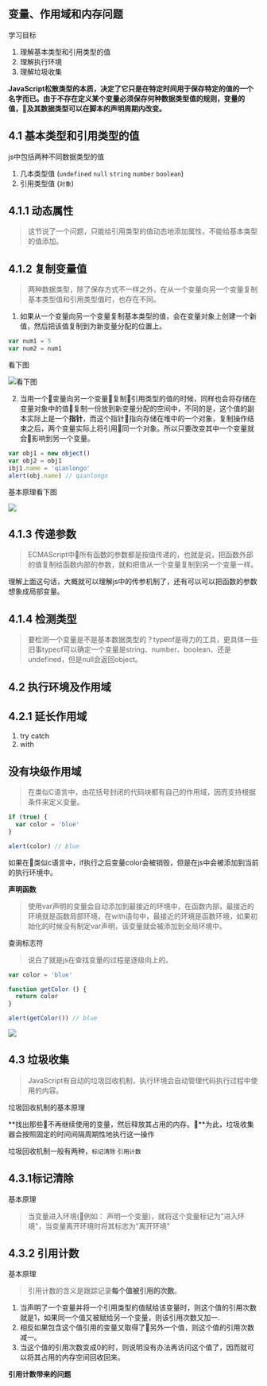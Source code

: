 ## 变量、作用域和内存问题

学习目标

1. 理解基本类型和引用类型的值
2. 理解执行环境
3. 理解垃圾收集

**JavaScript松散类型的本质，决定了它只是在特定时间用于保存特定的值的一个名字而已。由于不存在定义某个变量必须保存何种数据类型值的规则，变量的值，及其数据类型可以在脚本的声明周期内改变。**

## 4.1 基本类型和引用类型的值

js中包括两种不同数据类型的值

1. 几本类型值 (`undefined` `null` `string` `number` `boolean`)
2. 引用类型值 (`对象`)

## 4.1.1 动态属性

> 这节说了一个问题，只能给引用类型的值动态地添加属性，不能给基本类型的值添加。

## 4.1.2 复制变量值

> 两种数据类型，除了保存方式不一样之外，在从一个变量向另一个变量复制基本类型值和引用类型值时，也存在不同。

1. 如果从一个变量向另一个变量复制基本类型的值，会在变量对象上创建一个新值，然后把该值复制到为新变量分配的位置上。


``` javascript
var num1 = 5
var num2 = num1

```
看下图

![看下图](http://odssgnnpf.bkt.clouddn.com/%E5%9F%BA%E6%9C%AC%E7%B1%BB%E5%9E%8B%E5%A4%8D%E5%88%B6.png)

2. 当用一个变量向另一个变量复制引用类型的值的时候，同样也会将存储在变量对象中的值复制一份放到新变量分配的空间中，不同的是，这个值的副本实际上是一个**指针**，而这个指针指向存储在堆中的一个对象，复制操作结束之后，两个变量实际上将引用同一个对象。所以只要改变其中一个变量就会影响到另一个变量。

``` javascript
var obj1 = new object()
var obj2 = obj1
ibj1.name = 'qianlongo'
alert(obj.name) // qianlongo
```

基本原理看下图

![](http://odssgnnpf.bkt.clouddn.com/%E5%BC%95%E7%94%A8%E7%B1%BB%E5%9E%8B%E5%A4%8D%E5%88%B6.png)

## 4.1.3 传递参数

> ECMAScript中所有函数的参数都是按值传递的，也就是说，把函数外部的值复制给函数内部的参数，就和把值从一个变量复制到另一个变量一样。

理解上面这句话，大概就可以理解js中的传参机制了，还有可以可以把函数的参数想象成局部变量。

## 4.1.4 检测类型

> 要检测一个变量是不是基本数据类型的？typeof是得力的工具，更具体一些旧事typeof可以确定一个变量是string、number、boolean、还是undefined，但是null会返回object。

## 4.2 执行环境及作用域

## 4.2.1 延长作用域

1. try catch
2. with

## 没有块级作用域
> 在类似C语言中，由花括号封闭的代码块都有自己的作用域，因而支持根据条件来定义变量。

``` javascript
if (true) {
  var color = 'blue'
}

alert(color) // blue
```

如果在类似c语言中，if执行之后变量color会被销毁，但是在js中会被添加到当前的执行环境中。

**声明函数**

> 使用var声明的变量会自动添加到最接近的环境中，在函数内部，最接近的环境就是函数局部环境，在with语句中，最接近的环境是函数环境，如果初始化的时候没有制定var声明，该变量就会被添加到全局环境中。

查询标志符

> 说白了就是js在查找变量的过程是逐级向上的。

``` javascript
var color = 'blue'

function getColor () {
  return color
}

alert(getColor()) // blue

```

![](http://odssgnnpf.bkt.clouddn.com/%E6%9F%A5%E8%AF%A2%E6%A0%87%E5%BF%97%E7%AC%A6.png)

## 4.3 垃圾收集

> JavaScript有自动的垃圾回收机制，执行环境会自动管理代码执行过程中使用的内容。

垃圾回收机制的基本原理

**找出那些不再继续使用的变量，然后释放其占用的内存。**为此，垃圾收集器会按照固定的时间间隔周期性地执行这一操作

垃圾回收机制一般有两种，`标记清除` `引用计数`

## 4.3.1标记清除

基本原理

> 当变量进入环境(例如： 声明一个变量)，就将这个变量标记为"进入环境"，当变量离开环境时将其标志为"离开环境"

## 4.3.2 引用计数

基本原理

> 引用计数的含义是跟踪记录**每个值被引用的次数**。
1. 当声明了一个变量并将一个引用类型的值赋给该变量时，则这个值的引用次数就是1，如果同一个值又被赋给另一个变量，则该引用次数又加一.
2. 相反如果包含这个值引用的变量又取得了另外一个值，则这个值的引用次数减一。
3. 当这个值的引用次数变成0的时，则说明没有办法再访问这个值了，因而就可以将其占用的内存空间回收回来。

**引用计数带来的问题**





